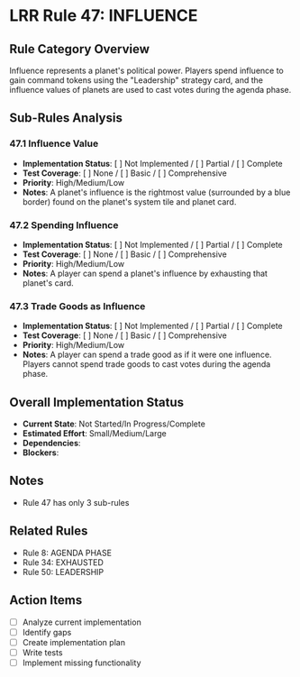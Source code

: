 # LRR Rule 47: INFLUENCE

## Rule Category Overview
Influence represents a planet's political power. Players spend influence to gain command tokens using the "Leadership" strategy card, and the influence values of planets are used to cast votes during the agenda phase.

## Sub-Rules Analysis

### 47.1 Influence Value
- **Implementation Status**: [ ] Not Implemented / [ ] Partial / [ ] Complete
- **Test Coverage**: [ ] None / [ ] Basic / [ ] Comprehensive
- **Priority**: High/Medium/Low
- **Notes**: A planet's influence is the rightmost value (surrounded by a blue border) found on the planet's system tile and planet card.

### 47.2 Spending Influence
- **Implementation Status**: [ ] Not Implemented / [ ] Partial / [ ] Complete
- **Test Coverage**: [ ] None / [ ] Basic / [ ] Comprehensive
- **Priority**: High/Medium/Low
- **Notes**: A player can spend a planet's influence by exhausting that planet's card.

### 47.3 Trade Goods as Influence
- **Implementation Status**: [ ] Not Implemented / [ ] Partial / [ ] Complete
- **Test Coverage**: [ ] None / [ ] Basic / [ ] Comprehensive
- **Priority**: High/Medium/Low
- **Notes**: A player can spend a trade good as if it were one influence. Players cannot spend trade goods to cast votes during the agenda phase.

## Overall Implementation Status
- **Current State**: Not Started/In Progress/Complete
- **Estimated Effort**: Small/Medium/Large
- **Dependencies**: 
- **Blockers**: 

## Notes
- Rule 47 has only 3 sub-rules

## Related Rules
- Rule 8: AGENDA PHASE
- Rule 34: EXHAUSTED
- Rule 50: LEADERSHIP

## Action Items
- [ ] Analyze current implementation
- [ ] Identify gaps
- [ ] Create implementation plan
- [ ] Write tests
- [ ] Implement missing functionality

